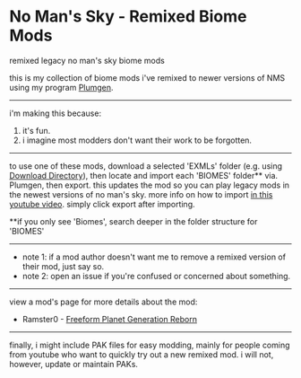 # No Man's Sky - Remixed Biome Mods
remixed legacy no man's sky biome mods

this is my collection of biome mods i've remixed to newer versions of NMS using my program [Plumgen](https://github.com/SunnySummit/PLUMGEN).

---

i'm making this because:
1. it's fun.
2. i imagine most modders don't want their work to be forgotten.

---

to use one of these mods, download a selected 'EXMLs' folder (e.g. using [Download Directory](https://download-directory.github.io/)), then locate and import each 'BIOMES' folder** via. Plumgen, then export. this updates the mod so you can play legacy mods in the newest versions of no man's sky. more info on how to import [in this youtube video](https://youtu.be/zzaeyRAobOQ?t=450). simply click export after importing.

**if you only see 'Biomes', search deeper in the folder structure for 'BIOMES'

---

- note 1: if a mod author doesn't want me to remove a remixed version of their mod, just say so.
- note 2: open an issue if you're confused or concerned about something.

---

view a mod's page for more details about the mod:

- Ramster0 - [Freeform Planet Generation Reborn](https://www.nexusmods.com/nomanssky/mods/2797)

---

finally, i might include PAK files for easy modding, mainly for people coming from youtube who want to quickly try out a new remixed mod. i will not, however, update or maintain PAKs.
